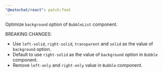 ```yaml
---
"@matechat/react": patch:feat
---
```


Optimize `background` option of `BubbleList` component.

BREAKING CHANGES:

- Use `left-solid`, `right-solid`, `transparent` and `solid` as the value of
`background` option.
- Default to use `right-solid` as the value of `background` option in `Bubble` component.
- Remove `left-only` and `right-only` value in `Bubble` component.

